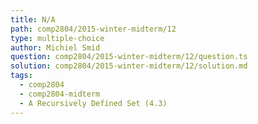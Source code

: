 ```yaml
---
title: N/A
path: comp2804/2015-winter-midterm/12
type: multiple-choice
author: Michiel Smid
question: comp2804/2015-winter-midterm/12/question.ts
solution: comp2804/2015-winter-midterm/12/solution.md
tags:
  - comp2804
  - comp2804-midterm
  - A Recursively Defined Set (4.3)
---
```


